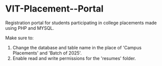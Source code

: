 # VIT-Placement--Portal
Registration portal for students participating in college placements made using PHP and MYSQL.

Make sure to:
1. Change the database and table name in the place of 'Campus Placements' and 'Batch of 2025'.
2. Enable read and write permissions for the 'resumes' folder. 
